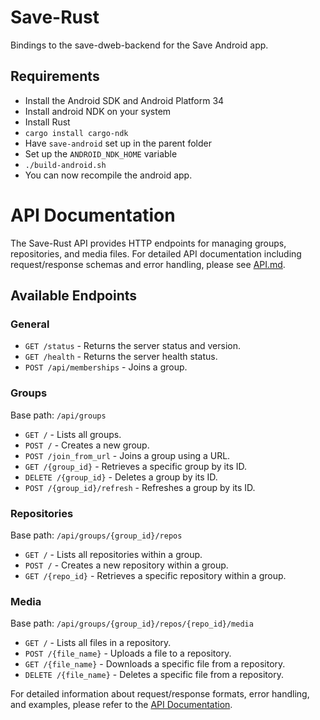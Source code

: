 # Save-Rust

Bindings to the save-dweb-backend for the Save Android app.

## Requirements

- Install the Android SDK and Android Platform 34 
- Install android NDK on your system
- Install Rust
- `cargo install cargo-ndk`
- Have `save-android` set up in the parent folder
- Set up the `ANDROID_NDK_HOME` variable
- `./build-android.sh`
- You can now recompile the android app.

# API Documentation

The Save-Rust API provides HTTP endpoints for managing groups, repositories, and media files. For detailed API documentation including request/response schemas and error handling, please see [API.md](API.md).

## Available Endpoints

### General
*   `GET /status` - Returns the server status and version.
*   `GET /health` - Returns the server health status.
*   `POST /api/memberships` - Joins a group.

### Groups
Base path: `/api/groups`
*   `GET /` - Lists all groups.
*   `POST /` - Creates a new group.
*   `POST /join_from_url` - Joins a group using a URL.
*   `GET /{group_id}` - Retrieves a specific group by its ID.
*   `DELETE /{group_id}` - Deletes a group by its ID.
*   `POST /{group_id}/refresh` - Refreshes a group by its ID.

### Repositories
Base path: `/api/groups/{group_id}/repos`
*   `GET /` - Lists all repositories within a group.
*   `POST /` - Creates a new repository within a group.
*   `GET /{repo_id}` - Retrieves a specific repository within a group.

### Media
Base path: `/api/groups/{group_id}/repos/{repo_id}/media`
*   `GET /` - Lists all files in a repository.
*   `POST /{file_name}` - Uploads a file to a repository.
*   `GET /{file_name}` - Downloads a specific file from a repository.
*   `DELETE /{file_name}` - Deletes a specific file from a repository.

For detailed information about request/response formats, error handling, and examples, please refer to the [API Documentation](API.md).